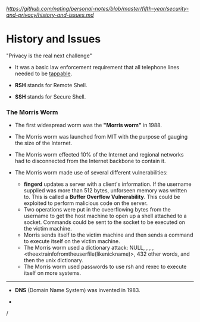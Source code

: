 
*https://github.com/nating/personal-notes/blob/master/fifth-year/security-and-privacy/history-and-issues.md*

# History and Issues

"Privacy is the real next challenge"

* It was a basic law enforcement requirement that all telephone lines needed to be [tappable](https://en.wikipedia.org/wiki/Telephone_tapping).

* **RSH** stands for Remote Shell.

* **SSH** stands for Secure Shell.

### The Morris Worm

* The first widespread worm was the **"Morris worm"** in 1988.

* The Morris worm was launched from MIT with the purpose of gauging the size of the Internet.

* The Morris worm effected 10% of the Internet and regional networks had to disconnected from the Internet backbone to contain it.

* The Morris worm made use of several different vulnerabilities:

  * **fingerd** updates a server with a client's information. If the username supplied was more than 512 bytes, unforseen memory was written to. This is called a **Buffer Overflow Vulnerability**. This could be exploited to perform malicious code on the server.
  * Two operations were put in the oveerflowing bytes from the username to get the host machine to open up a shell attached to a socket. Commands could be sent to the socket to be executed on the victim machine.
  * Morris sends itself to the victim machine and then sends a command to execute itself on the victim machine.
  * The Morris worm used a dictionary attack: NULL, <the username>, <theusername><theusername>, <theusernamebackwards>, <theextrainfofromtheuserfile(likenickname)>, 432 other words, and then the unix dictionary.
  * The Morris worm used passwords to use rsh and rexec to execute itself on more systems.

---

* **DNS** (Domain Name System) was invented in 1983.

*




/
